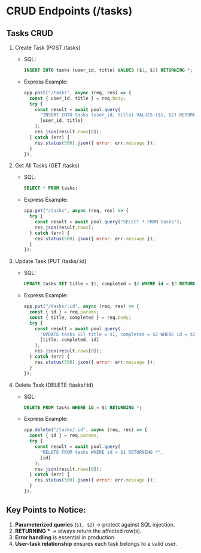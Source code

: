 # CRUD Endpoints (/tasks)

## Tasks CRUD

1. Create Task (POST /tasks)

   - SQL:

     ```sql
     INSERT INTO tasks (user_id, title) VALUES ($1, $2) RETURNING *;
     ```

   - Express Example:
     ```js
     app.post("/tasks", async (req, res) => {
       const { user_id, title } = req.body;
       try {
         const result = await pool.query(
           "INSERT INTO tasks (user_id, title) VALUES ($1, $2) RETURNING *",
           [user_id, title]
         );
         res.json(result.rows[0]);
       } catch (err) {
         res.status(500).json({ error: err.message });
       }
     });
     ```

2. Get All Tasks (GET /tasks)

   - SQL:

     ```sql
     SELECT * FROM tasks;
     ```

   - Express Example:
     ```js
     app.get("/tasks", async (req, res) => {
       try {
         const result = await pool.query("SELECT * FROM tasks");
         res.json(result.rows);
       } catch (err) {
         res.status(500).json({ error: err.message });
       }
     });
     ```

3. Update Task (PUT /tasks/:id)

   - SQL:

     ```sql
     UPDATE tasks SET title = $1, completed = $2 WHERE id = $3 RETURNING *;
     ```

   - Express Example:
     ```js
     app.put("/tasks/:id", async (req, res) => {
       const { id } = req.params;
       const { title, completed } = req.body;
       try {
         const result = await pool.query(
           "UPDATE tasks SET title = $1, completed = $2 WHERE id = $3 RETURNING *",
           [title, completed, id]
         );
         res.json(result.rows[0]);
       } catch (err) {
         res.status(500).json({ error: err.message });
       }
     });
     ```

4. Delete Task (DELETE /tasks/:id)

   - SQL:

     ```sql
     DELETE FROM tasks WHERE id = $1 RETURNING *;
     ```

   - Express Example:
     ```js
     app.delete("/tasks/:id", async (req, res) => {
       const { id } = req.params;
       try {
         const result = await pool.query(
           "DELETE FROM tasks WHERE id = $1 RETURNING *",
           [id]
         );
         res.json(result.rows[0]);
       } catch (err) {
         res.status(500).json({ error: err.message });
       }
     });
     ```

## Key Points to Notice:

1. **Parameterized queries** (`$1, $2`) → protect against SQL injection.
2. **RETURNING \*** → always return the affected row(s).
3. **Error handling** is essential in production.
4. **User-task relationship** ensures each task belongs to a valid user.
